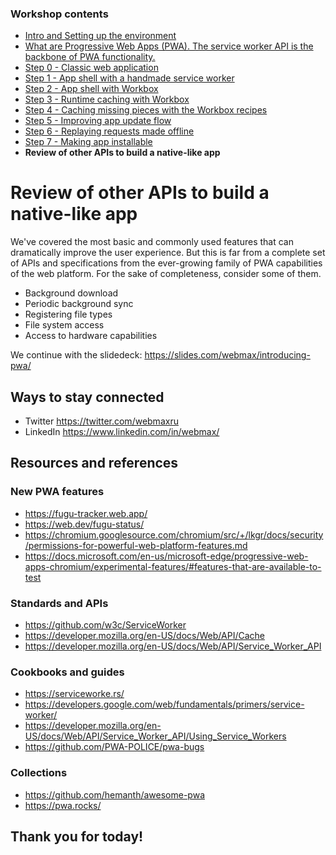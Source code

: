 ### Workshop contents

- [Intro and Setting up the environment](README.md)
- [What are Progressive Web Apps (PWA). The service worker API is the backbone of PWA functionality.](theory.md)
- [Step 0 - Classic web application](practice-step0.md)
- [Step 1 - App shell with a handmade service worker](practice-step1.md)
- [Step 2 - App shell with Workbox](practice-step2.md)
- [Step 3 - Runtime caching with Workbox](practice-step3.md)
- [Step 4 - Caching missing pieces with the Workbox recipes](practice-step4.md)
- [Step 5 - Improving app update flow](practice-step5.md)
- [Step 6 - Replaying requests made offline](practice-step6.md)
- [Step 7 - Making app installable](practice-step7.md)
- **Review of other APIs to build a native-like app**

# Review of other APIs to build a native-like app

We've covered the most basic and commonly used features that can dramatically improve the user experience. But this is far from a complete set of APIs and specifications from the ever-growing family of PWA capabilities of the web platform. For the sake of completeness, consider some of them.

- Background download
- Periodic background sync
- Registering file types
- File system access
- Access to hardware capabilities

We continue with the slidedeck: https://slides.com/webmax/introducing-pwa/

## Ways to stay connected

- Twitter https://twitter.com/webmaxru
- LinkedIn https://www.linkedin.com/in/webmax/

## Resources and references

### New PWA features

- https://fugu-tracker.web.app/
- https://web.dev/fugu-status/
- https://chromium.googlesource.com/chromium/src/+/lkgr/docs/security/permissions-for-powerful-web-platform-features.md
- https://docs.microsoft.com/en-us/microsoft-edge/progressive-web-apps-chromium/experimental-features/#features-that-are-available-to-test

### Standards and APIs
- https://github.com/w3c/ServiceWorker
- https://developer.mozilla.org/en-US/docs/Web/API/Cache
- https://developer.mozilla.org/en-US/docs/Web/API/Service_Worker_API

### Cookbooks and guides
- https://serviceworke.rs/
- https://developers.google.com/web/fundamentals/primers/service-worker/
- https://developer.mozilla.org/en-US/docs/Web/API/Service_Worker_API/Using_Service_Workers
- https://github.com/PWA-POLICE/pwa-bugs

### Collections
- https://github.com/hemanth/awesome-pwa
- https://pwa.rocks/


## Thank you for today!
